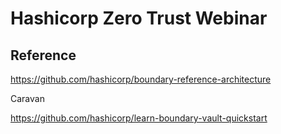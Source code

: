 # Hashicorp Zero Trust Webinar


## Reference

https://github.com/hashicorp/boundary-reference-architecture



Caravan

https://github.com/hashicorp/learn-boundary-vault-quickstart

